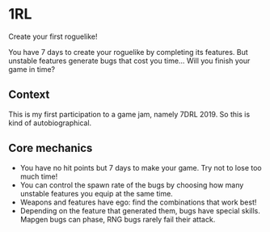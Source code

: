 # 1RL

Create your first roguelike!

You have 7 days to create your roguelike by completing its features. But unstable features generate bugs that cost you time… Will you finish your game in time?

## Context

This is my first participation to a game jam, namely 7DRL 2019. So this is kind of autobiographical.

## Core mechanics

- You have no hit points but 7 days to make your game. Try not to lose too much time!
- You can control the spawn rate of the bugs by choosing how many unstable features you equip at the same time.
- Weapons and features have ego: find the combinations that work best!
- Depending on the feature that generated them, bugs have special skills. Mapgen bugs can phase, RNG bugs rarely fail their attack.
